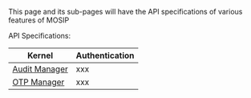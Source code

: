 This page and its sub-pages will have the API specifications of various features of MOSIP

API Specifications:

Kernel | Authentication
-------|---------------
[Audit Manager](https://github.com/mosip/mosip/wiki/2.1-Audit-Manager) | xxx
[OTP Manager](https://github.com/mosip/mosip/wiki/2.2-OTP-Manager) | xxx